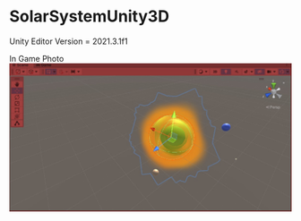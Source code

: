 # SolarSystemUnity3D
 
Unity Editor Version = 2021.3.1f1

 In Game Photo
![alt text](https://github.com/akincemtutal9/SolarSystemUnity3D/blob/main/Assets/In-Game-Photos/Game.png)
